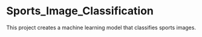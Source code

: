 # Sports_Image_Classification

This project creates a machine learning model that classifies sports images.
